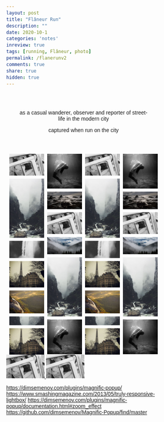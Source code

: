 ```yaml
---
layout: post
title: "Flâneur Run"
description: ""
date: 2020-10-1
categories: 'notes'
inreview: true
tags: [running, Flâneur, photo]
permalink: /flanerunv2
comments: true
share: true
hidden: true
---
```


<style>
* {
  box-sizing: border-box;
}

body {
  margin: 0;
  font-family: Arial;
}

.header {
  text-align: center;
  padding: 32px;
}

.row {
  display: -ms-flexbox; /* IE10 */
  display: flex;
  -ms-flex-wrap: wrap; /* IE10 */
  flex-wrap: wrap;
  padding: 0 4px;
}

/* Create four equal columns that sits next to each other */
.column {
  -ms-flex: 25%; /* IE10 */
  flex: 25%;
  max-width: 25%;
  padding: 0 4px;
}

.column img {
  margin-top: 8px;
  vertical-align: middle;
  width: 100%;
}

/* Responsive layout - makes a two column-layout instead of four columns */
@media screen and (max-width: 800px) {
  .column {
    -ms-flex: 50%;
    flex: 50%;
    max-width: 50%;
  }
}

/* Responsive layout - makes the two columns stack on top of each other instead of next to each other */
@media screen and (max-width: 600px) {
  .column {
    -ms-flex: 100%;
    flex: 100%;
    max-width: 100%;
  }
}

/* Lightbox */

.mfp-img {
 cursor: pointer; 
}

.mfp-force-scrollbars {
  &.mfp-wrap {
      overflow-y: auto !important;
      overflow-x: auto !important;
  }
  .mfp-img {
    max-width: none;
  }
  .mfp-close {
   position: fixed;
  }
  
}

</style>

<!-- <script>

$('a').magnificPopup({
		type: 'image',
		closeBtnInside: false,
    closeOnContentClick: false,
  
    callbacks: {
      open: function() {
        var self = this;
        self.wrap.on('click.pinhandler', 'img', function() {
          self.wrap.toggleClass('mfp-force-scrollbars');
        });
      },
      beforeClose: function() {
            this.wrap.off('click.pinhandler');
        this.wrap.removeClass('mfp-force-scrollbars');
      }
    },
     
    image: {
			verticalFit: false
		}
  
	});

</script> -->

<div class="header">
  <p>as a casual wanderer, observer and reporter of street-life in the modern city</p>
  <p>captured when run on the city</p>
</div>

<!-- Photo Grid -->
<div class="row"> 
  <div class="column">
    <img src="/images/gallery/wedding.jpg" style="width:100%">
    <img src="/images/gallery/rocks.jpg" style="width:100%">
    <img src="/images/gallery/falls2.jpg" style="width:100%">
    <img src="/images/gallery/paris.jpg" style="width:100%">
    <img src="/images/gallery/nature.jpg" style="width:100%">
    <img src="/images/gallery/mist.jpg" style="width:100%">
    <img src="/images/gallery/paris.jpg" style="width:100%">
  </div>
  <div class="column">
    <img src="/images/gallery/underwater.jpg" style="width:100%">
    <img src="/images/gallery/ocean.jpg" style="width:100%">
    <img src="/images/gallery/wedding.jpg" style="width:100%">
    <img src="/images/gallery/mountainskies.jpg" style="width:100%">
    <img src="/images/gallery/rocks.jpg" style="width:100%">
    <img src="/images/gallery/underwater.jpg" style="width:100%">
  </div>  
  <div class="column">
    <img src="/images/gallery/wedding.jpg" style="width:100%">
    <img src="/images/gallery/rocks.jpg" style="width:100%">
    <img src="/images/gallery/falls2.jpg" style="width:100%">
    <img src="/images/gallery/paris.jpg" style="width:100%">
    <img src="/images/gallery/nature.jpg" style="width:100%">
    <img src="/images/gallery/mist.jpg" style="width:100%">
    <img src="/images/gallery/paris.jpg" style="width:100%">
  </div>
  <div class="column">
    <img src="/images/gallery/underwater.jpg" style="width:100%">
    <img src="/images/gallery/ocean.jpg" style="width:100%">
    <img src="/images/gallery/wedding.jpg" style="width:100%">
    <img src="/images/gallery/mountainskies.jpg" style="width:100%">
    <img src="/images/gallery/rocks.jpg" style="width:100%">
    <img src="/images/gallery/underwater.jpg" style="width:100%">
  </div>
</div>

<a href="/images/gallery/wedding.jpg" data-lightbox="image-1" data-title="1978 Yamaha XS750">
  <img width="100" src="/images/gallery/wedding.jpg"/>
</a>
<a href="/images/gallery/wedding.jpg" data-lightbox="image-1" data-title="The Round Porch">
  <img width="100" src="/images/gallery/wedding.jpg"/>
</a>

<!-- <p>After you open lightbox, you can click on main image second time to enarge it even more.</p>
<a href="http://upload.wikimedia.org/wikipedia/commons/thumb/a/a3/Christmas_flood_1717.jpg/1280px-Christmas_flood_1717.jpg" class="with-caption image-link" title="Click on image to enlarge/reduce it">
  <img src="http://upload.wikimedia.org/wikipedia/commons/thumb/a/a3/Christmas_flood_1717.jpg/1280px-Christmas_flood_1717.jpg" width="172" height="105" />  
</a>

<script async src="https://cdnjs.cloudflare.com/ajax/libs/jquery/2.1.3/jquery.min.js"></script>
<script async src="https://cdnjs.cloudflare.com/ajax/libs/magnific-popup.js/1.1.0/jquery.magnific-popup.min.js"></script> -->






https://dimsemenov.com/plugins/magnific-popup/
https://www.smashingmagazine.com/2013/05/truly-responsive-lightbox/
https://dimsemenov.com/plugins/magnific-popup/documentation.html#zoom_effect
https://github.com/dimsemenov/Magnific-Popup/find/master

